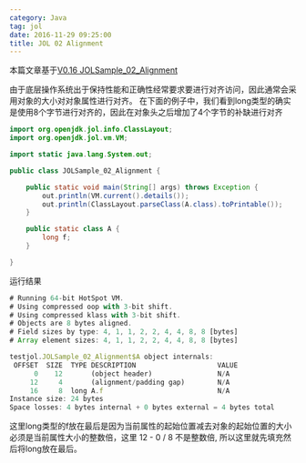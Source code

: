 ```yaml
---
category: Java
tag: jol
date: 2016-11-29 09:25:00
title: JOL 02 Alignment
---
```


本篇文章基于[V0.16 JOLSample_02_Alignment](https://github.com/openjdk/jol/blob/0.16/jol-samples/src/main/java/org/openjdk/jol/samples/JOLSample_02_Alignment.java)

由于底层操作系统出于保持性能和正确性经常要求要进行对齐访问，因此通常会采用对象的大小对对象属性进行对齐。
在下面的例子中，我们看到long类型的确实是使用8个字节进行对齐的，因此在对象头之后增加了4个字节的补缺进行对齐

```java
import org.openjdk.jol.info.ClassLayout;
import org.openjdk.jol.vm.VM;

import static java.lang.System.out;

public class JOLSample_02_Alignment {

    public static void main(String[] args) throws Exception {
        out.println(VM.current().details());
        out.println(ClassLayout.parseClass(A.class).toPrintable());
    }

    public static class A {
        long f;
    }

}
```

运行结果
```js
# Running 64-bit HotSpot VM.
# Using compressed oop with 3-bit shift.
# Using compressed klass with 3-bit shift.
# Objects are 8 bytes aligned.
# Field sizes by type: 4, 1, 1, 2, 2, 4, 4, 8, 8 [bytes]
# Array element sizes: 4, 1, 1, 2, 2, 4, 4, 8, 8 [bytes]

testjol.JOLSample_02_Alignment$A object internals:
 OFFSET  SIZE  TYPE DESCRIPTION                    VALUE
      0    12       (object header)                N/A
     12     4       (alignment/padding gap)        N/A
     16     8  long A.f                            N/A
Instance size: 24 bytes
Space losses: 4 bytes internal + 0 bytes external = 4 bytes total
```

这里long类型的f放在最后是因为当前属性的起始位置减去对象的起始位置的大小必须是当前属性大小的整数倍，这里 12 - 0 / 8 不是整数倍, 所以这里就先填充然后将long放在最后。 
